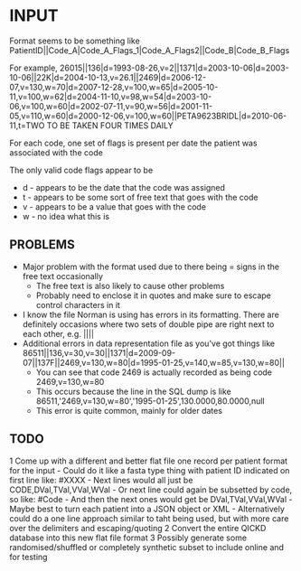 # INPUT
Format seems to be something like
PatientID||Code_A|Code_A_Flags_1|Code_A_Flags2||Code_B|Code_B_Flags

For example,
26015||136|d=1993-08-26,v=2||1371|d=2003-10-06|d=2003-10-06||22K|d=2004-10-13,v=26.1||2469|d=2006-12-07,v=130,w=70|d=2007-12-28,v=100,w=65|d=2005-10-11,v=100,w=62|d=2004-11-10,v=98,w=54|d=2003-10-06,v=100,w=60|d=2002-07-11,v=90,w=56|d=2001-11-05,v=110,w=60|d=2000-12-06,v=100,w=60||PETA9623BRIDL|d=2010-06-11,t=TWO TO BE TAKEN FOUR TIMES DAILY

For each code, one set of flags is present per date the patient was associated with the code

The only valid code flags appear to be

- d - appears to be the date that the code was assigned
- t - appears to be some sort of free text that goes with the code
- v - appears to be a value that goes with the code
- w - no idea what this is

## PROBLEMS
- Major problem with the format used due to there being = signs in the free text occasionally
    - The free text is also likely to cause other problems
    - Probably need to enclose it in quotes and make sure to escape control characters in it
- I know the file Norman is using has errors in its formatting. There are definitely occasions where two sets of double pipe are right next to each other, e.g. ||||
- Additional errors in data representation file as you've got things like 86511||136,v=30,v=30||1371|d=2009-09-07||137F||2469,v=130,w=80|d=1995-01-25,v=140,w=85,v=130,w=80||
    - You can see that code 2469 is actually recorded as being code 2469,v=130,w=80
    - This occurs because the line in the SQL dump is like 86511,'2469,v=130,w=80','1995-01-25',130.0000,80.0000,null
    - This error is quite common, mainly for older dates

## TODO
1 Come up with a different and better flat file one record per patient format for the input
    - Could do it like a fasta type thing with patient ID indicated on first line like: #XXXX
        - Next lines would all just be CODE,DVal,TVal,VVal,WVal
        - Or next line could again be subsetted by code, so like: #Code
            - And then the next ones would get be DVal,TVal,VVal,WVal
    - Maybe best to turn each patient into a JSON object or XML
    - Alternatively could do a one line approach similar to taht being used, but with more care over the delimiters and escaping/quoting
2 Convert the entire QICKD database into this new flat file format
3 Possibly generate some randomised/shuffled or completely synthetic subset to include online and for testing